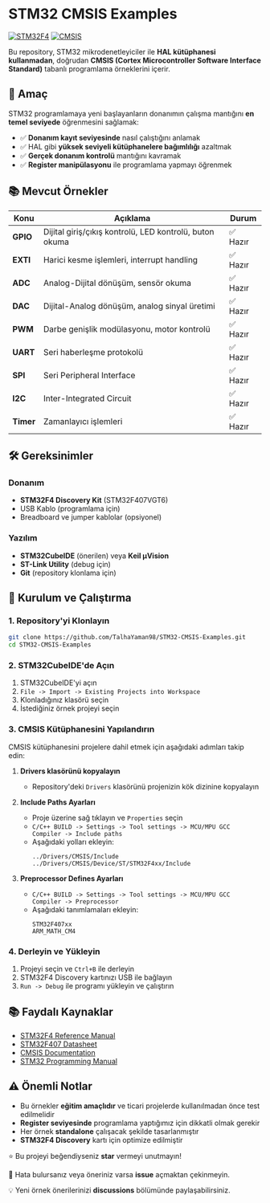 # STM32 CMSIS Examples

[![STM32F4](https://img.shields.io/badge/STM32-F4%20Discovery-orange.svg)](https://www.st.com/en/evaluation-tools/stm32f4discovery.html)
[![CMSIS](https://img.shields.io/badge/CMSIS-Core%20%26%20Device-green.svg)](https://arm-software.github.io/CMSIS_5/Core/html/index.html)

Bu repository, STM32 mikrodenetleyiciler ile **HAL kütüphanesi kullanmadan**, doğrudan **CMSIS (Cortex Microcontroller Software Interface Standard)** tabanlı programlama örneklerini içerir. 

## 🎯 Amaç

STM32 programlamaya yeni başlayanların donanımın çalışma mantığını **en temel seviyede** öğrenmesini sağlamak:

- ✅ **Donanım kayıt seviyesinde** nasıl çalıştığını anlamak
- ✅ HAL gibi **yüksek seviyeli kütüphanelere bağımlılığı** azaltmak
- ✅ **Gerçek donanım kontrolü** mantığını kavramak
- ✅ **Register manipülasyonu** ile programlama yapmayı öğrenmek

## 📚 Mevcut Örnekler

| Konu | Açıklama | Durum |
|------|----------|-------|
| **GPIO** | Dijital giriş/çıkış kontrolü, LED kontrolü, buton okuma | ✅ Hazır |
| **EXTI** | Harici kesme işlemleri, interrupt handling | ✅ Hazır |
| **ADC** | Analog-Dijital dönüşüm, sensör okuma | ✅ Hazır |
| **DAC** | Dijital-Analog dönüşüm, analog sinyal üretimi | ✅ Hazır |
| **PWM** | Darbe genişlik modülasyonu, motor kontrolü | ✅ Hazır |
| **UART** | Seri haberleşme protokolü | ✅ Hazır |
| **SPI** | Seri Peripheral Interface | ✅ Hazır |
| **I2C** | Inter-Integrated Circuit | ✅ Hazır |
| **Timer** | Zamanlayıcı işlemleri | ✅ Hazır |

## 🛠️ Gereksinimler

### Donanım
- **STM32F4 Discovery Kit** (STM32F407VGT6)
- USB Kablo (programlama için)
- Breadboard ve jumper kablolar (opsiyonel)

### Yazılım
- **STM32CubeIDE** (önerilen) veya **Keil µVision**
- **ST-Link Utility** (debug için)
- **Git** (repository klonlama için)

## 🚀 Kurulum ve Çalıştırma

### 1. Repository'yi Klonlayın
```bash
git clone https://github.com/TalhaYaman98/STM32-CMSIS-Examples.git
cd STM32-CMSIS-Examples
```

### 2. STM32CubeIDE'de Açın
1. STM32CubeIDE'yi açın
2. `File -> Import -> Existing Projects into Workspace`
3. Klonladığınız klasörü seçin
4. İstediğiniz örnek projeyi seçin

### 3. CMSIS Kütüphanesini Yapılandırın
CMSIS kütüphanesini projelere dahil etmek için aşağıdaki adımları takip edin:

1. **Drivers klasörünü kopyalayın**
   - Repository'deki `Drivers` klasörünü projenizin kök dizinine kopyalayın

2. **Include Paths Ayarları**
   - Proje üzerine sağ tıklayın ve `Properties` seçin
   - `C/C++ BUILD -> Settings -> Tool settings -> MCU/MPU GCC Compiler -> Include paths`
   - Aşağıdaki yolları ekleyin:
     ```
     ../Drivers/CMSIS/Include
     ../Drivers/CMSIS/Device/ST/STM32F4xx/Include
     ```

3. **Preprocessor Defines Ayarları**
   - `C/C++ BUILD -> Settings -> Tool settings -> MCU/MPU GCC Compiler -> Preprocessor`
   - Aşağıdaki tanımlamaları ekleyin:
     ```
     STM32F407xx
     ARM_MATH_CM4
     ```

### 4. Derleyin ve Yükleyin
1. Projeyi seçin ve `Ctrl+B` ile derleyin
2. STM32F4 Discovery kartınızı USB ile bağlayın
3. `Run -> Debug` ile programı yükleyin ve çalıştırın

## 📚 Faydalı Kaynaklar

- [STM32F4 Reference Manual](https://www.st.com/resource/en/reference_manual/rm0090-stm32f405415-stm32f407417-stm32f427437-and-stm32f429439-advanced-armbased-32bit-mcus-stmicroelectronics.pdf)
- [STM32F407 Datasheet](https://www.st.com/resource/en/datasheet/stm32f407vg.pdf)
- [CMSIS Documentation](https://arm-software.github.io/CMSIS_5/Core/html/index.html)
- [STM32 Programming Manual](https://www.st.com/resource/en/programming_manual/pm0214-stm32-cortexm4-mcus-and-mpus-programming-manual-stmicroelectronics.pdf)

## ⚠️ Önemli Notlar

- Bu örnekler **eğitim amaçlıdır** ve ticari projelerde kullanılmadan önce test edilmelidir
- **Register seviyesinde** programlama yaptığımız için dikkatli olmak gerekir
- Her örnek **standalone** çalışacak şekilde tasarlanmıştır
- **STM32F4 Discovery** kartı için optimize edilmiştir



⭐ Bu projeyi beğendiyseniz **star** vermeyi unutmayın!

🐛 Hata bulursanız veya öneriniz varsa **issue** açmaktan çekinmeyin.

💡 Yeni örnek önerilerinizi **discussions** bölümünde paylaşabilirsiniz.

